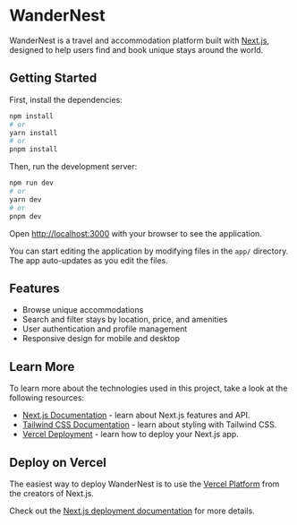 # WanderNest

WanderNest is a travel and accommodation platform built with [Next.js](https://nextjs.org), designed to help users find and book unique stays around the world.

## Getting Started

First, install the dependencies:

```bash
npm install
# or
yarn install
# or
pnpm install
```

Then, run the development server:

```bash
npm run dev
# or
yarn dev
# or
pnpm dev
```

Open [http://localhost:3000](http://localhost:3000) with your browser to see the application.

You can start editing the application by modifying files in the `app/` directory. The app auto-updates as you edit the files.

## Features

- Browse unique accommodations
- Search and filter stays by location, price, and amenities
- User authentication and profile management
- Responsive design for mobile and desktop

## Learn More

To learn more about the technologies used in this project, take a look at the following resources:

- [Next.js Documentation](https://nextjs.org/docs) - learn about Next.js features and API.
- [Tailwind CSS Documentation](https://tailwindcss.com/docs) - learn about styling with Tailwind CSS.
- [Vercel Deployment](https://vercel.com/docs) - learn how to deploy your Next.js app.

## Deploy on Vercel

The easiest way to deploy WanderNest is to use the [Vercel Platform](https://vercel.com/new) from the creators of Next.js.

Check out the [Next.js deployment documentation](https://nextjs.org/docs/app/building-your-application/deploying) for more details.
